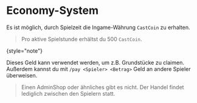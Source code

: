 # Economy-System

Es ist möglich, durch Spielzeit die Ingame-Währung `CastCoin` zu erhalten.

> Pro aktive Spielstunde erhältst du 500 `CastCoin`.

{style="note"}

Dieses Geld kann verwendet werden, um z.B. Grundstücke zu claimen. Außerdem kannst du mit `/pay <Spieler> <Betrag>`
Geld an andere Spieler überweisen.

> Einen AdminShop oder ähnliches gibt es nicht. Der Handel findet lediglich zwischen den Spielern statt.